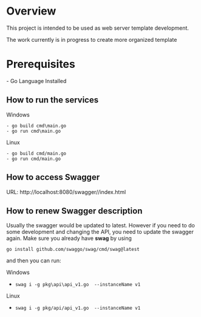 <h1>Overview</h1>
This project is intended to be used as web server template development.

The work currently is in progress to create more organized template

<h1>Prerequisites</h1>
- Go Language Installed

<h2>How to run the services</h2>

Windows
````
- go build cmd\main.go
- go run cmd\main.go
````

Linux
````
- go build cmd/main.go
- go run cmd/main.go
````

<h2> How to access Swagger </h2>

URL: http://localhost:8080/swagger/<version>/index.html

<h2> How to renew Swagger description </h2>
Usually the swagger would be updated to latest.
However if you need to do some development and changing the API,
you need to update the swagger again.
Make sure you already have <b>swag</b> by using 

````
go install github.com/swaggo/swag/cmd/swag@latest
````

and then you can run:

Windows
- `swag i -g pkg\api\api_v1.go  --instanceName v1`

Linux
- `swag i -g pkg/api/api_v1.go  --instanceName v1`